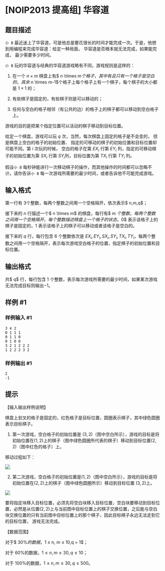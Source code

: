 # [NOIP2013 提高组] 华容道

## 题目描述

`小 B` 最近迷上了华容道，可是他总是要花很长的时间才能完成一次。于是，他想到用编程来完成华容道：给定一种局面， 华容道是否根本就无法完成，如果能完成， 最少需要多少时间。

`小 B` 玩的华容道与经典的华容道游戏略有不同，游戏规则是这样的：

1.   在一个 $n \times m$ 棋盘上有$ n \times m$个格子，其中有且只有一个格子是空白的，其余$ n \times m-1$个格子上每个格子上有一个棋子，每个棋子的大小都是 $1 \times 1$ 的；

2.  有些棋子是固定的，有些棋子则是可以移动的；

3.  任何与空白的格子相邻（有公共的边）的格子上的棋子都可以移动到空白格子上。   

游戏的目的是把某个指定位置可以活动的棋子移动到目标位置。

给定一个棋盘，游戏可以玩 $q$ 次，当然，每次棋盘上固定的格子是不会变的， 但是棋盘上空白的格子的初始位置、 指定的可移动的棋子的初始位置和目标位置却可能不同。第 $i$ 次玩的时候， 空白的格子在第 $EX_i$ 行第 $EY_i$ 列，指定的可移动棋子的初始位置为第 $SX_i$ 行第 $SY_i$列，目标位置为第 $TX_i$ 行第 $TY_i$ 列。

假设`小 B` 每秒钟能进行一次移动棋子的操作，而其他操作的时间都可以忽略不计。请你告诉`小 B` 每一次游戏所需要的最少时间，或者告诉他不可能完成游戏。


## 输入格式

第一行有 $3$个整数，每两个整数之间用一个空格隔开，依次表示$ n,m,q$；

接下来的 $n$ 行描述一个$ n \times m$ 的棋盘，每行有$ m $个整数，每两个整数之间用一个空格隔开，每个整数描述棋盘上一个格子的状态，$0$ 表示该格子上的棋子是固定的，$1$ 表示该格子上的棋子可以移动或者该格子是空白的。  

接下来的 $q$ 行，每行包含 $6$ 个整数依次是 $EX_i,EY_i,SX_i,SY_i,TX_i,TY_i$，每两个整数之间用一个空格隔开，表示每次游戏空白格子的位置，指定棋子的初始位置和目标位置。


## 输出格式

共$ q$ 行，每行包含 $1$ 个整数，表示每次游戏所需要的最少时间，如果某次游戏无法完成目标则输出$−1$。


## 样例 #1

### 样例输入 #1
```
3 4 2
0 1 1 1
0 1 1 0
0 1 0 0
3 2 1 2 2 2
1 2 2 2 3 2
```

### 样例输出 #1

```
2
-1
```

## 提示

【输入输出样例说明】

棋盘上划叉的格子是固定的，红色格子是目标位置，圆圈表示棋子，其中绿色圆圈表示目标棋子。

1.   第一次游戏，空白格子的初始位置是  $(3,2)$（图中空白所示），游戏的目标是将初始位置在$(1, 2)$上的棋子（图中绿色圆圈所代表的棋子）移动到目标位置$(2, 2)$（图中红色的格子）上。

移动过程如下：

 ![](https://cdn.luogu.com.cn/upload/pic/916.png) 

2.  第二次游戏，空白格子的初始位置是$(1, 2)$（图中空白所示），游戏的目标是将初始位置在$(2, 2)$上的棋子（图中绿色圆圈所示）移动到目标位置  $(3, 2)$上。

 ![](https://cdn.luogu.com.cn/upload/pic/917.png) 

要将指定块移入目标位置，必须先将空白块移入目标位置，空白块要移动到目标位置，必然是从位置$(2,2)$上与当前图中目标位置上的棋子交换位置，之后能与空白块交换位置的只有当前图中目标位置上的那个棋子，因此目标棋子永远无法走到它的目标位置， 游戏无法完成。

【数据范围】

对于$ 30\%$的数据，$1 ≤ n, m ≤ 10,q = 1$；

对于 $60\%$的数据，$1 ≤ n, m ≤ 30,q ≤ 10$；

对于 $100\%$的数据，$1 ≤ n, m ≤ 30,q ≤ 500$。

